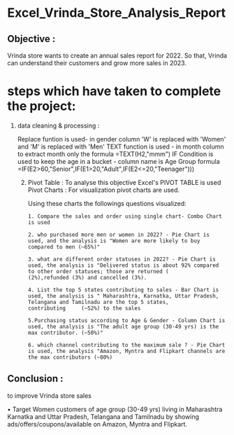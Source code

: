 # Excel_Vrinda_Store_Analysis_Report
## Objective : 
Vrinda store wants to create an annual sales report for 2022. So that, Vrinda can understand their customers and grow more sales in 2023.

# steps which have taken to complete the project:

1) data cleaning & processing :

   Replace funtion is used- in gender column 'W' is replaced with 'Women' and 'M' is replaced with 'Men'
   TEXT function is used - in month column to extract month only the formula =TEXT(H2,"mmm")
   IF Condition is used to keep the age in a bucket - column name is Age Group formula =IF(E2>60,"Senior",IF(E1>20,"Adult",IF(E2<=20,"Teenager")))


   2) Pivot Table : To analyse this objective Excel's PIVOT TABLE is used 
      Pivot Charts : For visualization pivot charts are used. 
 
      Using these charts the followings questions visualized:

          1. Compare the sales and order using single chart- Combo Chart is used 

          2. who purchased more men or women in 2022? - Pie Chart is used, and the analysis is "Women are more likely to buy compared to men (~65%)"

          3. what are different order statuses in 2022? - Pie Chart is used, the analysis is "Delivered status is about 92% compared to other order statuses; those are returned (                      (2%),refunded (3%) and cancelled (3%).

          4. List the top 5 states contributing to sales - Bar Chart is used, the analysis is " Maharashtra, Karnatka, Uttar Pradesh, Telangana and Tamilnadu are the top 5 states,                     contributing     (~52%) to the sales 
         
          5.Purchasing status according to Age & Gender - Column Chart is used, the analysis is "The adult age group (30-49 yrs) is the max contributor. (~50%)"
         
          6. which channel contributing to the maximum sale ? - Pie Chart is used, the analysis "Amazon, Myntra and Flipkart channels are the max contributors (~80%)

## Conclusion :  
to improve Vrinda store sales

 • Target Women customers of age group (30-49 yrs) living in Maharashtra Karnatka and Uttar Pradesh, Telangana and Tamilnadu by showing ads/offers/coupons/available on Amazon, Myntra and Flipkart.





